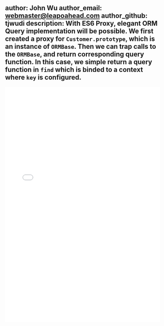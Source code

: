 author: John Wu
author_email: webmaster@leapoahead.com
author_github: tjwudi
description: With ES6 Proxy, elegant ORM Query implementation will be possible. We first created a proxy for `Customer.prototype`, which is an instance of `ORMBase`. Then we can trap calls to the `ORMBase`, and return corresponding query function. In this case, we simple return a query function in `find` which is binded to a context where `key` is configured.
---

<iframe height='763' scrolling='no' src='//codepen.io/tjwudi/embed/waJxqw/?height=763&theme-id=15620&default-tab=js' frameborder='no' allowtransparency='true' allowfullscreen='true' style='width: 100%;'>See the Pen <a href='http://codepen.io/tjwudi/pen/waJxqw/'>ES6 Powerful Parts - Negative index array using Proxy</a> by John Wu (<a href='http://codepen.io/tjwudi'>@tjwudi</a>) on <a href='http://codepen.io'>CodePen</a>.
</iframe>